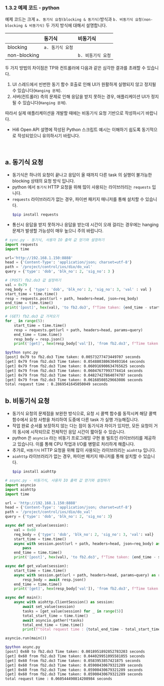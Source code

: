 ﻿### 1.3.2 예제 코드 - python

예제 코드는 크게 `a. 동기식 요청(blocking & 동기식)`방식과 `b. 비동기식 요청(non-blocking & 비동기식)` 두 가지 방식에 대해서 설명합니다.

||동기식|비동기식|
|:---|:---|:---|
|blocking|`a. 동기식 요청`||
|non-blocking||`b. 비동기식 요청`|

두 가지 방법의 차이점은 TP와 컨트롤러에 다음과 같은 심각한 결과를 초래할 수 있습니다.
1. UI 스레드에서 빈번한 동기 함수 호출로 인해 UI가 원활하게 실행되지 않고 정지될 수 있습니다(`Hanging 문제`).
2. 서버(컨트롤러) 측의 문제로 인해 응답을 받지 못하는 경우, 애플리케이션 UI가 정지될 수 있습니다(`Hanging 문제`).

따라서 실제 애플리케이션을 개발할 때에는 비동기식 요청 기반으로 작성하시기 바랍니다.
- Hi6 Open API 설명에 작성된 Python 스크립트 예시는 이해하기 쉽도록 동기적으로 작성되었으니 유의하시기 바랍니다.

<br>

## a. 동기식 요청
- 동기식은 하나의 요청이 끝나고 응답이 올 때까지 다른 task 의 실행이 불가능한 blocking 상태의 요청 방식 입니다.
- python 에서 `동기식` HTTP 요청을 위해 많이 사용되는 라이브러리는 `requests` 입니다.
- `requests` 라이브러리가 없는 경우, 파이썬 패키지 매니저를 통해 설치할 수 있습니다. 
	```sh
	$pip install requests
	```
- 통신시 응답을 받지 못하거나 응답을 받는데 시간이 오래 걸리는 경우에는 hanging 문제가 발생할 가능성이 매우 높으니 주의 바랍니다.

```python
# sync.py - 동기식, 사용자 IO 출력 값 얻기와 설정하기
import requests
import time

url='http://192.168.1.150:8888'
head = {'Content-Type': 'application/json; charset=utf-8'}
path = '/project/control/ios/dio/do_val'
query = {'type': 'dob', 'blk_no': 2, 'sig_no': 3 }

# (POST) fb2.do3 값 설정하기
val = 0x79
req_body = { 'type': 'dob', 'blk_no': 2, 'sig_no': 3, 'val' : val }
start_time = time.time()
resp = requests.post(url + path, headers=head, json=req_body)
end_time = time.time()
print('[post]', hex(val), 'to fb2.do3', f"Time taken: {end_time - start_time} seconds")

# (GET) fb2.do3 값 가져오기
for _ in range(5):
    start_time = time.time()
    resp = requests.get(url + path, headers=head, params=query)
    end_time = time.time()
    resp_body = resp.json()
    print('[get]', hex(resp_body['val']), 'from fb2.do3', f"Time taken: {end_time - start_time} seconds")
```
```bash
$python sync.py
[post] 0x79 to fb2.do3 Time taken: 0.00573277473449707 seconds
[get] 0x79 from fb2.do3 Time taken: 0.054880380630493164 seconds
[get] 0x79 from fb2.do3 Time taken: 0.060916900634765625 seconds
[get] 0x79 from fb2.do3 Time taken: 0.06047677993774414 seconds
[get] 0x79 from fb2.do3 Time taken: 0.04827427864074707 seconds
[get] 0x79 from fb2.do3 Time taken: 0.06168508529663086 seconds
total request time : 0.2869541645050049 seconds
```

## b. 비동기식 요청
- 동기식 요청의 문제점을 보완한 방식으로, 요청 시 콜백 함수를 동작시켜 해당 콜백 함수에서 요청 사항을 처리하여 도중에 다른 task 가 실행 가능해집니다.
- 작업 완료 순서를 보장하지 않는 다는 점이 동기식과 차이가 있지만, 모든 요청이 거의 동시에 시작되므로 전체적인 응답 시간이 짧아질 수 있습니다.
- python 은 `asyncio` 라는 비동기 프로그래밍 구현 용 빌트인 라이브러리를 제공하고 있습니다. 이를 통해 CPU 작업과 I/O를 병렬로 처리하게 해줍니다.
- 추가로, `비동기식` HTTP 요청을 위해 많이 사용되는 라이브러리는 `aiohttp` 입니다.
- `aiohttp` 라이브러리가 없는 경우, 파이썬 패키지 매니저를 통해 설치할 수 있습니다.
	```sh
	$pip install aiohttp
	```

```python
# async.py - 비동기식, 사용자 IO 출력 값 얻기와 설정하기
import asyncio
import aiohttp
import time

url = 'http://192.168.1.150:8888'
head = {'Content-Type': 'application/json; charset=utf-8'}
path = '/project/control/ios/dio/do_val'
query = {'type': 'dob', 'blk_no': 2, 'sig_no': 3}

async def set_value(session):
    val = 0x60
    req_body = {'type': 'dob', 'blk_no': 2, 'sig_no': 3, 'val': val}
    start_time = time.time()
    async with session.post(url + path, headers=head, json=req_body) as resp:
        pass
    end_time = time.time()
    print('[post]', hex(val), 'to fb2.do3', f"Time taken: {end_time - start_time} seconds")

async def get_value(session):
    start_time = time.time()
    async with session.get(url + path, headers=head, params=query) as resp:
        resp_body = await resp.json()
    end_time = time.time()
    print('[get]', hex(resp_body['val']), 'from fb2.do3', f"Time taken: {end_time - start_time} seconds")

async def main():
    async with aiohttp.ClientSession() as session:
        await set_value(session)
        tasks = [get_value(session) for _ in range(5)]
        total_start_time = time.time()
        await asyncio.gather(*tasks)
        total_end_time = time.time()
        print(f"total request time : {total_end_time - total_start_time} seconds")

asyncio.run(main())
```
```bash
$python async.py
[post] 0x60 to fb2.do3 Time taken: 0.0018951892852783203 seconds
[get] 0x60 from fb2.do3 Time taken: 0.044029951095581055 seconds
[get] 0x60 from fb2.do3 Time taken: 0.0583953857421875 seconds 
[get] 0x60 from fb2.do3 Time taken: 0.05900430679321289 seconds
[get] 0x60 from fb2.do3 Time taken: 0.05900430679321289 seconds
[get] 0x60 from fb2.do3 Time taken: 0.05900430679321289 seconds
total request time : 0.060544490814208984 seconds
```